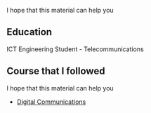 I hope that this material can help you

## Education
ICT Engineering Student - Telecommunications

## Course that I followed
I hope that this material can help you  
- [Digital Communications](https://github.com/alelucadtb/alelucadtb.github.io/tree/0d6006cba48498a416ce7faaae548309f81c29b1/digital_communications)
